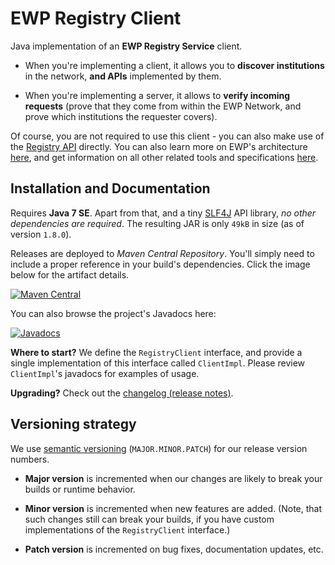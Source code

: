 EWP Registry Client
===================

Java implementation of an **EWP Registry Service** client.

 * When you're implementing a client, it allows you to **discover
   institutions** in the network, **and APIs** implemented by them.

 * When you're implementing a server, it allows to **verify incoming
   requests** (prove that they come from within the EWP Network, and prove
   which institutions the requester covers).

Of course, you are not required to use this client - you can also make use of
the [Registry API][registry-api] directly. You can also learn more on EWP's
architecture [here][architecture], and get information on all other related
tools and specifications [here][develhub].


Installation and Documentation
------------------------------

Requires **Java 7 SE**. Apart from that, and a tiny [SLF4J](http://slf4j.org/)
API library, *no other dependencies are required*. The resulting JAR is only
`49kB` in size (as of version `1.8.0`).

Releases are deployed to *Maven Central Repository*. You'll simply need to
include a proper reference in your build's dependencies. Click the image below
for the artifact details.

[
    ![Maven Central](https://maven-badges.herokuapp.com/maven-central/eu.erasmuswithoutpaper/ewp-registry-client/badge.svg)
](https://maven-badges.herokuapp.com/maven-central/eu.erasmuswithoutpaper/ewp-registry-client)

You can also browse the project's Javadocs here:

[
    ![Javadocs](http://javadoc.io/badge/eu.erasmuswithoutpaper/ewp-registry-client.svg?color=red)
](http://javadoc.io/doc/eu.erasmuswithoutpaper/ewp-registry-client)

**Where to start?** We define the `RegistryClient` interface, and provide a
single implementation of this interface called `ClientImpl`. Please review
`ClientImpl`'s javadocs for examples of usage.

**Upgrading?** Check out the [changelog (release notes)](CHANGELOG.md).


Versioning strategy
-------------------

We use [semantic versioning](http://semver.org/) (`MAJOR.MINOR.PATCH`) for our
release version numbers.

 * **Major version** is incremented when our changes are likely to break your
   builds or runtime behavior.

 * **Minor version** is incremented when new features are added. (Note, that
   such changes still can break your builds, if you have custom implementations
   of the `RegistryClient` interface.)

 * **Patch version** is incremented on bug fixes, documentation updates, etc.


[develhub]: http://developers.erasmuswithoutpaper.eu/
[architecture]: https://github.com/erasmus-without-paper/ewp-specs-architecture
[registry-api]: https://github.com/erasmus-without-paper/ewp-specs-api-registry
[registry-service]: https://registry.erasmuswithoutpaper.eu/
